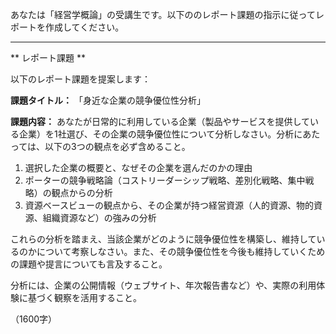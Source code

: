 あなたは「経営学概論」の受講生です。以下ののレポート課題の指示に従ってレポートを作成してください。

---------------------------------------
** レポート課題 **

以下のレポート課題を提案します：

**課題タイトル：**
「身近な企業の競争優位性分析」

**課題内容：**
あなたが日常的に利用している企業（製品やサービスを提供している企業）を1社選び、その企業の競争優位性について分析しなさい。分析にあたっては、以下の3つの観点を必ず含めること。

1. 選択した企業の概要と、なぜその企業を選んだのかの理由
2. ポーターの競争戦略論（コストリーダーシップ戦略、差別化戦略、集中戦略）の観点からの分析
3. 資源ベースビューの観点から、その企業が持つ経営資源（人的資源、物的資源、組織資源など）の強みの分析

これらの分析を踏まえ、当該企業がどのように競争優位性を構築し、維持しているのかについて考察しなさい。また、その競争優位性を今後も維持していくための課題や提言についても言及すること。

分析には、企業の公開情報（ウェブサイト、年次報告書など）や、実際の利用体験に基づく観察を活用すること。

（1600字）
